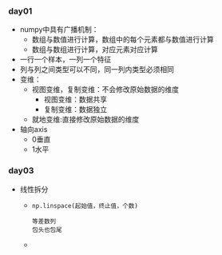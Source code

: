 ### day01

- numpy中具有广播机制：
  - 数组与数值进行计算，数组中的每个元素都与数值进行计算
  - 数组与数组进行计算，对应元素对应计算
- 一行一个样本，一列一个特征
- 列与列之间类型可以不同，同一列内类型必须相同
- 变维：
  - 视图变维，复制变维：不会修改原始数据的维度
    - 视图变维：数据共享
    - 复制变维：数据独立
  - 就地变维:直接修改原始数据的维度
- 轴向axis
  - 0垂直
  - 1水平



### day03

- 线性拆分

  - ```
    np.linspace(起始值，终止值，个数)
    
    等差数列
    包头也包尾
    ```

  - 










